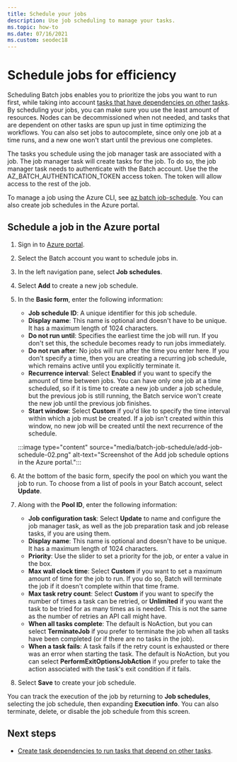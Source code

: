 ```yaml
---
title: Schedule your jobs
description: Use job scheduling to manage your tasks.
ms.topic: how-to
ms.date: 07/16/2021
ms.custom: seodec18
---
```


# Schedule jobs for efficiency

Scheduling Batch jobs enables you to prioritize the jobs you want to run first, while taking into account [tasks that have dependencies on other tasks](batch-task-dependencies.md). By scheduling your jobs, you can make sure you use the least amount of resources. Nodes can be decommissioned when not needed, and tasks that are dependent on other tasks are spun up just in time optimizing the workflows. You can also set jobs to autocomplete, since only one job at a time runs, and a new one won't start until the previous one completes.

The tasks you schedule using the job manager task are associated with a job. The job manager task will create tasks for the job. To do so, the job manager task needs to authenticate with the Batch account. Use the the AZ_BATCH_AUTHENTICATION_TOKEN access token. The token will allow access to the rest of the job.

To manage a job using the Azure CLI, see [az batch job-schedule](/cli/azure/batch/job-schedule). You can also create job schedules in the Azure portal.

## Schedule a job in the Azure portal

1. Sign in to [Azure portal](https://portal.azure.com/).
1. Select the Batch account you want to schedule jobs in.
1. In the left navigation pane, select **Job schedules**.
1. Select **Add** to create a new job schedule.
1. In the **Basic form**, enter the following information:
   - **Job schedule ID**: A unique identifier for this job schedule.
   - **Display name**: This name is optional and doesn't have to be unique. It has a maximum length of 1024 characters.
   - **Do not run until**: Specifies the earliest time the job will run. If you don't set this, the schedule becomes ready to run jobs immediately.
   - **Do not run after**: No jobs will run after the time you enter here. If you don't specify a time, then you are creating a recurring job schedule, which remains active until you explicitly terminate it.
   - **Recurrence interval**: Select **Enabled** if you want to specify the amount of time between jobs. You can have only one job at a time scheduled, so if it is time to create a new job under a job schedule, but the previous job is still running, the Batch service won't create the new job until the previous job finishes.
   - **Start window**: Select **Custom** if you'd like to specify the time interval within which a job must be created. If a job isn't created within this window, no new job will be created until the next recurrence of the schedule.

   :::image type="content" source="media/batch-job-schedule/add-job-schedule-02.png" alt-text="Screenshot of the Add job schedule options in the Azure portal.":::  

1. At the bottom of the basic form, specify the pool on which you want the job to run. To choose from a list of pools in your Batch account, select **Update**.
1. Along with the **Pool ID**, enter the following information:
   - **Job configuration task**: Select **Update** to name and configure the job manager task, as well as the job preparation task and job release tasks, if you are using them.
   - **Display name**: This name is optional and doesn't have to be unique. It has a maximum length of 1024 characters.
   - **Priority**: Use the slider to set a priority for the job, or enter a value in the box.
   - **Max wall clock time**: Select **Custom** if you want to set a maximum amount of time for the job to run. If you do so, Batch will terminate the job if it doesn't complete within that time frame.
   - **Max task retry count**: Select **Custom** if you want to specify the number of times a task can be retried, or **Unlimited** if you want the task to be tried for as many times as is needed. This is not the same as the number of retries an API call might have.
   - **When all tasks complete**: The default is NoAction, but you can select **TerminateJob** if you prefer to terminate the job when all tasks have been completed (or if there are no tasks in the job).
   - **When a task fails**: A task fails if the retry count is exhausted or there was an error when starting the task. The default is NoAction, but you can select **PerformExitOptionsJobAction** if you prefer to take the action associated with the task's exit condition if it fails.
1. Select **Save** to create your job schedule.

You can track the execution of the job by returning to **Job schedules**, selecting the job schedule, then expanding **Execution info**. You can also terminate, delete, or disable the job schedule from this screen.


## Next steps

- [Create task dependencies to run tasks that depend on other tasks](batch-task-dependencies.md).





[2]: ./media/batch-job-schedule/add-job-schedule-03.png


